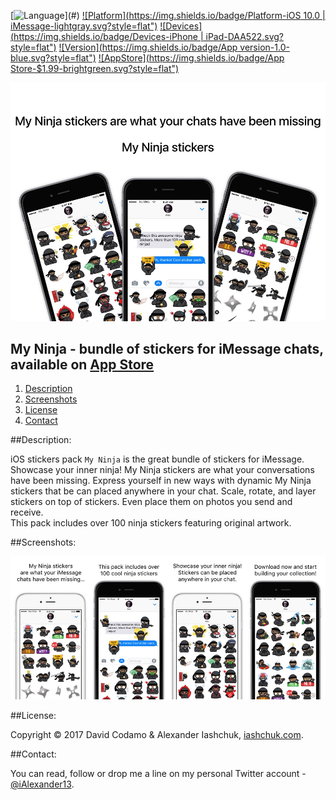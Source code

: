 [![Language](https://img.shields.io/badge/Swift-3.0-orange.svg?style=flat")](#)
[![Platform](https://img.shields.io/badge/Platform-iOS 10.0 | iMessage-lightgray.svg?style=flat")](#)
[![Devices](https://img.shields.io/badge/Devices-iPhone | iPad-DAA522.svg?style=flat")](#)
[![Version](https://img.shields.io/badge/App version-1.0-blue.svg?style=flat")](#)
[![AppStore](https://img.shields.io/badge/App Store-$1.99-brightgreen.svg?style=flat")](http://ialexander.me/2kHIRx6)

[![My Ninja - bundle of stickers for iMessage chats](https://raw.githubusercontent.com/iAlexander/iNinja/master/Header.jpg)](http://ialexander.me/2kHIRx6)

## My Ninja - bundle of stickers for iMessage chats, available on <a href="http://ialexander.me/2kHIRx6">App Store</a>
1. [Description](#description)
2. [Screenshots](#screenshots)
3. [License](#license)
4. [Contact](#contact)

##<a name="description">Description:</a>

iOS stickers pack ```My Ninja``` is the great bundle of stickers for iMessage.  
Showcase your inner ninja! My Ninja stickers are what your conversations have been missing. Express yourself in new ways with dynamic My Ninja stickers that be can placed anywhere in your chat. Scale, rotate, and layer stickers on top of stickers. Even place them on photos you send and receive.  
This pack includes over 100 ninja stickers featuring original artwork.

##<a name="screenshots">Screenshots:</a>

[![My Ninja - bundle of stickers for iMessage chats](https://raw.githubusercontent.com/iAlexander/iNinja/master/Screenshots.jpg)](http://ialexander.me/2kHIRx6)

##<a name="license">License:</a>
 
Copyright © 2017 David Codamo  & Alexander Iashchuk, <a href="https://iashchuk.com">iashchuk.com</a>.

##<a name="contact">Contact:</a>

You can read, follow or drop me a line on my personal Twitter account - [@iAlexander13](https://twitter.com/iAlexander13).
